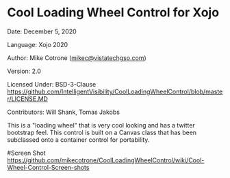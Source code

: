 # Cool Loading Wheel Control for Xojo
Date: December 5, 2020

Language: Xojo 2020

Author: Mike Cotrone (mikec@vistatechgso.com)

Version: 2.0

Licensed Under: BSD-3-Clause
https://github.com/IntelligentVisibility/CoolLoadingWheelControl/blob/master/LICENSE.MD

Contributors: Will Shank, Tomas Jakobs

This is a "loading wheel" that is very cool looking and has a twitter bootstrap feel. This control is built on a Canvas class that has been subclassed onto a container control for portability.

#Screen Shot
https://github.com/mikecotrone/CoolLoadingWheelControl/wiki/Cool-Wheel-Control-Screen-shots

